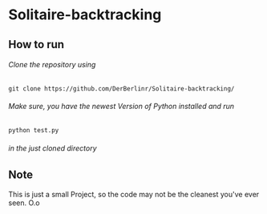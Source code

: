 # Solitaire-backtracking
## How to run
###### Clone the repository using
```git clone https://github.com/DerBerlinr/Solitaire-backtracking/```
###### Make sure, you have the newest Version of Python installed and run 
```python test.py``` 
###### in the just cloned directory
## Note
This is just a small Project, so the code may not be the cleanest you've ever seen. O.o
